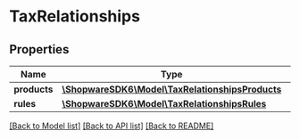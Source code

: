# TaxRelationships

## Properties
Name | Type | Description | Notes
------------ | ------------- | ------------- | -------------
**products** | [**\ShopwareSDK6\Model\TaxRelationshipsProducts**](TaxRelationshipsProducts.md) |  | [optional] 
**rules** | [**\ShopwareSDK6\Model\TaxRelationshipsRules**](TaxRelationshipsRules.md) |  | [optional] 

[[Back to Model list]](../../README.md#documentation-for-models) [[Back to API list]](../../README.md#documentation-for-api-endpoints) [[Back to README]](../../README.md)

